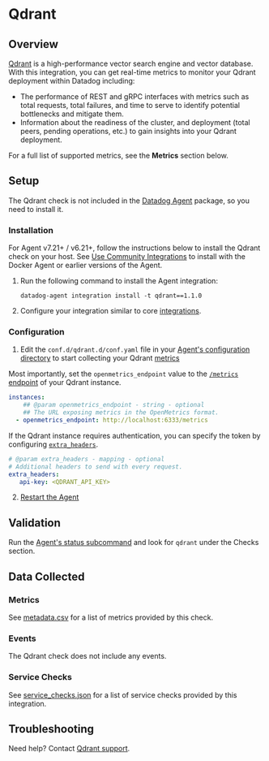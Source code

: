 # Qdrant

## Overview

[Qdrant][1] is a high-performance vector search engine and vector database. With this integration, you can get real-time metrics to monitor your Qdrant deployment within Datadog including:

- The performance of REST and gRPC interfaces with metrics such as total requests, total failures, and time to serve to identify potential bottlenecks and mitigate them.
- Information about the readiness of the cluster, and deployment (total peers, pending operations, etc.) to gain insights into your Qdrant deployment.

For a full list of supported metrics, see the **Metrics** section below.

## Setup

The Qdrant check is not included in the [Datadog Agent][2] package, so you need to install it.

### Installation

For Agent v7.21+ / v6.21+, follow the instructions below to install the Qdrant check on your host. See [Use Community Integrations][3] to install with the Docker Agent or earlier versions of the Agent.

1. Run the following command to install the Agent integration:

   ```shell
   datadog-agent integration install -t qdrant==1.1.0
   ```

2. Configure your integration similar to core [integrations][4].

### Configuration

1. Edit the `conf.d/qdrant.d/conf.yaml` file in your [Agent's configuration directory][7] to start collecting your Qdrant [metrics](#metrics)

Most importantly, set the `openmetrics_endpoint` value to the [`/metrics` endpoint](https://qdrant.tech/documentation/guides/monitoring/#monitoring) of your Qdrant instance.

```yaml
instances:
    ## @param openmetrics_endpoint - string - optional
    ## The URL exposing metrics in the OpenMetrics format.
  - openmetrics_endpoint: http://localhost:6333/metrics
```

If the Qdrant instance requires authentication, you can specify the token by configuring [`extra_headers`](https://github.com/DataDog/integrations-core/blob/26f9ae7660f042c43f5d771f0c937ff805cf442c/openmetrics/datadog_checks/openmetrics/data/conf.yaml.example#L553C1-L558C35).

```yaml
# @param extra_headers - mapping - optional
# Additional headers to send with every request.
extra_headers:
   api-key: <QDRANT_API_KEY>
```

2. [Restart the Agent][9]

## Validation

Run the [Agent's status subcommand][10] and look for `qdrant` under the Checks section.

## Data Collected

### Metrics

See [metadata.csv][11] for a list of metrics provided by this check.

### Events

The Qdrant check does not include any events.

### Service Checks

See [service_checks.json][13] for a list of service checks provided by this integration.

## Troubleshooting

Need help? Contact [Qdrant support][12].

[1]: https://qdrant.tech/
[2]: /account/settings/agent/latest
[3]: https://docs.datadoghq.com/agent/guide/use-community-integrations/
[4]: https://docs.datadoghq.com/getting_started/integrations/
[7]: https://docs.datadoghq.com/agent/guide/agent-configuration-files/#agent-configuration-directory
[9]: https://docs.datadoghq.com/agent/guide/agent-commands/#start-stop-and-restart-the-agent
[10]: https://docs.datadoghq.com/agent/guide/agent-commands/#service-status
[11]: https://github.com/DataDog/integrations-extras/blob/master/qdrant/metadata.csv
[12]: http://qdrant.to/discord
[13]: https://github.com/DataDog/integrations-extras/blob/master/qdrant/assets/service_checks.json
